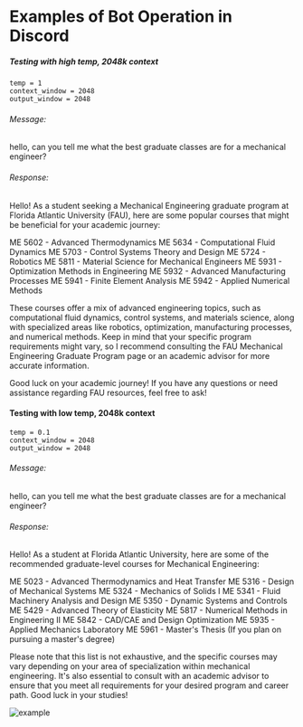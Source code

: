 # Examples of Bot Operation in Discord

##### Testing with high temp, 2048k context
    temp = 1
    context_window = 2048
    output_window = 2048

###### Message: 
hello, can you tell me what the best graduate classes are for a mechanical engineer?

###### Response:
Hello! As a student seeking a Mechanical Engineering graduate program at Florida Atlantic University (FAU), here are some popular courses that might be beneficial for your academic journey:

ME 5602 - Advanced Thermodynamics
ME 5634 - Computational Fluid Dynamics
ME 5703 - Control Systems Theory and Design
ME 5724 - Robotics
ME 5811 - Material Science for Mechanical Engineers
ME 5931 - Optimization Methods in Engineering
ME 5932 - Advanced Manufacturing Processes
ME 5941 - Finite Element Analysis
ME 5942 - Applied Numerical Methods

These courses offer a mix of advanced engineering topics, such as computational fluid dynamics, control systems, and materials science, along with specialized areas like robotics, optimization, manufacturing processes, and numerical methods. Keep in mind that your specific program requirements might vary, so I recommend consulting the FAU Mechanical Engineering Graduate Program page or an academic advisor for more accurate information.

Good luck on your academic journey! If you have any questions or need assistance regarding FAU resources, feel free to ask!


#### Testing with low temp, 2048k context

    temp = 0.1
    context_window = 2048
    output_window = 2048
###### Message: 
hello, can you tell me what the best graduate classes are for a mechanical engineer?

###### Response:
Hello! As a student at Florida Atlantic University, here are some of the recommended graduate-level courses for Mechanical Engineering:

ME 5023 - Advanced Thermodynamics and Heat Transfer
ME 5316 - Design of Mechanical Systems
ME 5324 - Mechanics of Solids I
ME 5341 - Fluid Machinery Analysis and Design
ME 5350 - Dynamic Systems and Controls
ME 5429 - Advanced Theory of Elasticity
ME 5817 - Numerical Methods in Engineering II
ME 5842 - CAD/CAE and Design Optimization
ME 5935 - Applied Mechanics Laboratory
ME 5961 - Master's Thesis (If you plan on pursuing a master's degree)

Please note that this list is not exhaustive, and the specific courses may vary depending on your area of specialization within mechanical engineering. It's also essential to consult with an academic advisor to ensure that you meet all requirements for your desired program and career path. Good luck in your studies!


![example](./images/)
